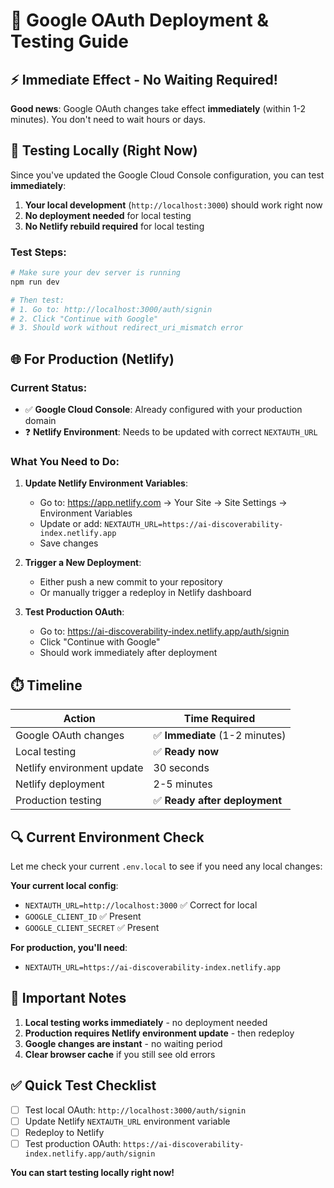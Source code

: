 # 🚀 Google OAuth Deployment & Testing Guide

## ⚡ **Immediate Effect - No Waiting Required!**

**Good news**: Google OAuth changes take effect **immediately** (within 1-2 minutes). You don't need to wait hours or days.

## 🧪 **Testing Locally (Right Now)**

Since you've updated the Google Cloud Console configuration, you can test **immediately**:

1. **Your local development** (`http://localhost:3000`) should work right now
2. **No deployment needed** for local testing
3. **No Netlify rebuild required** for local testing

### Test Steps:
```bash
# Make sure your dev server is running
npm run dev

# Then test:
# 1. Go to: http://localhost:3000/auth/signin
# 2. Click "Continue with Google"
# 3. Should work without redirect_uri_mismatch error
```

## 🌐 **For Production (Netlify)**

### Current Status:
- ✅ **Google Cloud Console**: Already configured with your production domain
- ❓ **Netlify Environment**: Needs to be updated with correct `NEXTAUTH_URL`

### What You Need to Do:

1. **Update Netlify Environment Variables**:
   - Go to: https://app.netlify.com → Your Site → Site Settings → Environment Variables
   - Update or add: `NEXTAUTH_URL=https://ai-discoverability-index.netlify.app`
   - Save changes

2. **Trigger a New Deployment**:
   - Either push a new commit to your repository
   - Or manually trigger a redeploy in Netlify dashboard

3. **Test Production OAuth**:
   - Go to: https://ai-discoverability-index.netlify.app/auth/signin
   - Click "Continue with Google"
   - Should work immediately after deployment

## ⏱️ **Timeline**

| Action | Time Required |
|--------|---------------|
| Google OAuth changes | ✅ **Immediate** (1-2 minutes) |
| Local testing | ✅ **Ready now** |
| Netlify environment update | 30 seconds |
| Netlify deployment | 2-5 minutes |
| Production testing | ✅ **Ready after deployment** |

## 🔍 **Current Environment Check**

Let me check your current `.env.local` to see if you need any local changes:

**Your current local config**:
- `NEXTAUTH_URL=http://localhost:3000` ✅ Correct for local
- `GOOGLE_CLIENT_ID` ✅ Present
- `GOOGLE_CLIENT_SECRET` ✅ Present

**For production, you'll need**:
- `NEXTAUTH_URL=https://ai-discoverability-index.netlify.app`

## 🚨 **Important Notes**

1. **Local testing works immediately** - no deployment needed
2. **Production requires Netlify environment update** - then redeploy
3. **Google changes are instant** - no waiting period
4. **Clear browser cache** if you still see old errors

## ✅ **Quick Test Checklist**

- [ ] Test local OAuth: `http://localhost:3000/auth/signin`
- [ ] Update Netlify `NEXTAUTH_URL` environment variable
- [ ] Redeploy to Netlify
- [ ] Test production OAuth: `https://ai-discoverability-index.netlify.app/auth/signin`

**You can start testing locally right now!**